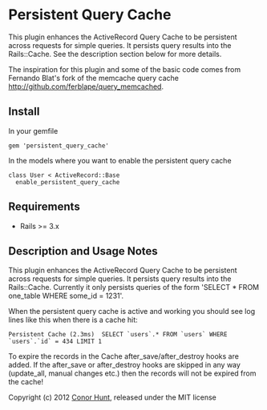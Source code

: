 # Persistent Query Cache

This plugin enhances the ActiveRecord Query Cache to be persistent across requests for simple queries. It persists query results into the Rails::Cache. See the description section below for more details.

The inspiration for this plugin and some of the basic code comes from Fernando Blat's fork of the memcache query cache <http://github.com/ferblape/query_memcached>.

## Install

In your gemfile

    gem 'persistent_query_cache'

In the models where you want to enable the persistent query cache

    class User < ActiveRecord::Base
      enable_persistent_query_cache

## Requirements

  - Rails >= 3.x

## Description and Usage Notes

This plugin enhances the ActiveRecord Query Cache to be persistent across requests for simple queries. It persists query results into the Rails::Cache. Currently it only persists queries of the form 'SELECT * FROM one_table WHERE some_id = 1231'.

When the persistent query cache is active and working you should see log lines like this when there is a cache hit:

    Persistent Cache (2.3ms)  SELECT `users`.* FROM `users` WHERE `users`.`id` = 434 LIMIT 1

To expire the records in the Cache after_save/after_destroy hooks are added. If the after_save or after_destroy hooks are skipped in any way (update_all, manual changes etc.) then the records will not be expired from the cache!

Copyright (c) 2012 [Conor Hunt](http://www.squaremill.com), released under the MIT license